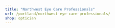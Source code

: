```yaml
---
title: "Northwest Eye Care Professionals"
url: /portland/northwest-eye-care-professionals/
shop: optician
---
```

